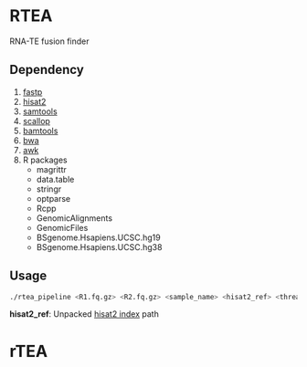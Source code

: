RTEA
====
RNA-TE fusion finder

## Dependency
1. [fastp](https://github.com/OpenGene/fastp)
2. [hisat2](https://ccb.jhu.edu/software/hisat2/index.shtml)
3. [samtools](http://www.htslib.org/)
4. [scallop](https://github.com/Kingsford-Group/scallop)
5. [bamtools](https://github.com/pezmaster31/bamtools)
6. [bwa](http://bio-bwa.sourceforge.net/)
7. [awk](https://www.gnu.org/software/gawk/)
7. R packages
   * magrittr
   * data.table
   * stringr
   * optparse
   * Rcpp
   * GenomicAlignments
   * GenomicFiles
   * BSgenome.Hsapiens.UCSC.hg19
   * BSgenome.Hsapiens.UCSC.hg38

## Usage
```bash
./rtea_pipeline <R1.fq.gz> <R2.fq.gz> <sample_name> <hisat2_ref> <threads> <out_dir> <build>
```
**hisat2_ref**: Unpacked [hisat2 index](ftp://ftp.ccb.jhu.edu/pub/infphilo/hisat2/data) path
# rTEA
